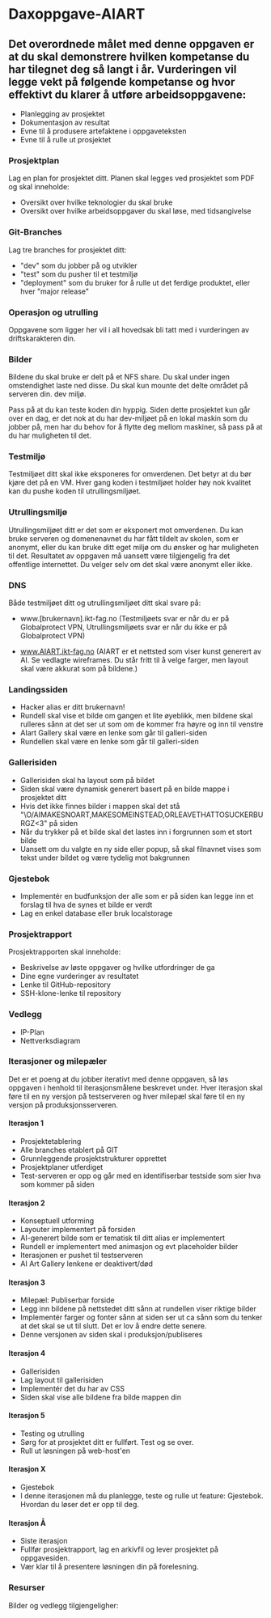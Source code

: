 # Daxoppgave-AIART

## Det overordnede målet med denne oppgaven er at du skal demonstrere hvilken kompetanse du har tilegnet deg så langt i år. Vurderingen vil legge vekt på følgende kompetanse og hvor effektivt du klarer å utføre arbeidsoppgavene:

- Planlegging av prosjektet
- Dokumentasjon av resultat
- Evne til å produsere artefaktene i oppgaveteksten
- Evne til å rulle ut prosjektet

### Prosjektplan
Lag en plan for prosjektet ditt. Planen skal legges ved prosjektet som PDF og skal inneholde:

- Oversikt over hvilke teknologier du skal bruke
- Oversikt over hvilke arbeidsoppgaver du skal løse, med tidsangivelse

### Git-Branches
Lag tre branches for prosjektet ditt:

- "dev" som du jobber på og utvikler
- "test" som du pusher til et testmiljø
- "deployment" som du bruker for å rulle ut det ferdige produktet, eller hver "major release"

### Operasjon og utrulling
Oppgavene som ligger her vil i all hovedsak bli tatt med i vurderingen av driftskarakteren din.

### Bilder
Bildene du skal bruke er delt på et NFS share. Du skal under ingen omstendighet laste ned disse. Du skal kun mounte det delte området på serveren din. dev miljø.

Pass på at du kan teste koden din hyppig. Siden dette prosjektet kun går over en dag, er det nok at du har dev-miljøet på en lokal maskin som du jobber på, men har du behov for å flytte deg mellom maskiner, så pass på at du har muligheten til det.

### Testmiljø
Testmiljøet ditt skal ikke eksponeres for omverdenen. Det betyr at du bør kjøre det på en VM. Hver gang koden i testmiljøet holder høy nok kvalitet kan du pushe koden til utrullingsmiljøet.

### Utrullingsmiljø
Utrullingsmiljøet ditt er det som er eksponert mot omverdenen. Du kan bruke serveren og domenenavnet du har fått tildelt av skolen, som er anonymt, eller du kan bruke ditt eget miljø om du ønsker og har muligheten til det. Resultatet av oppgaven må uansett være tilgjengelig fra det offentlige internettet. Du velger selv om det skal være anonymt eller ikke.

### DNS
Både testmiljøet ditt og utrullingsmiljøet ditt skal svare på:

- www.[brukernavn].ikt-fag.no (Testmiljøets svar er når du er på Globalprotect VPN, Utrullingsmiljøets svar er når du ikke er på Globalprotect VPN)

- www.AIART.ikt-fag.no (AIART er et nettsted som viser kunst generert av AI. Se vedlagte wireframes. Du står fritt til å velge farger, men layout skal være akkurat som på bildene.)

### Landingssiden
- Hacker alias er ditt brukernavn!
- Rundell skal vise et bilde om gangen et lite øyeblikk, men bildene skal rulleres sånn at det ser ut som om de kommer fra høyre og inn til venstre
- AIart Gallery skal være en lenke som går til galleri-siden
- Rundellen skal være en lenke som går til galleri-siden

### Gallerisiden
- Gallerisiden skal ha layout som på bildet
- Siden skal være dynamisk generert basert på en bilde mappe i prosjektet ditt
- Hvis det ikke finnes bilder i mappen skal det stå "\O/AIMAKESNOART,MAKESOMEINSTEAD,ORLEAVETHATTOSUCKERBURGZ<3" på siden
- Når du trykker på et bilde skal det lastes inn i forgrunnen som et stort bilde
- Uansett om du valgte en ny side eller popup, så skal filnavnet vises som tekst under bildet og være tydelig mot bakgrunnen

### Gjestebok
- Implementér en budfunksjon der alle som er på siden kan legge inn et forslag til hva de synes et bilde er verdt
- Lag en enkel database eller bruk localstorage

### Prosjektrapport
Prosjektrapporten skal inneholde:

- Beskrivelse av løste oppgaver og hvilke utfordringer de ga
- Dine egne vurderinger av resultatet
- Lenke til GitHub-repository
- SSH-klone-lenke til repository

### Vedlegg
- IP-Plan
- Nettverksdiagram

### Iterasjoner og milepæler
Det er et poeng at du jobber iterativt med denne oppgaven, så løs oppgaven i henhold til iterasjonsmålene beskrevet under. Hver iterasjon skal føre til en ny versjon på testserveren og hver milepæl skal føre til en ny versjon på produksjonsserveren.

#### Iterasjon 1
- Prosjektetablering
- Alle branches etablert på GIT
- Grunnleggende prosjektstrukturer opprettet
- Prosjektplaner utferdiget
- Test-serveren er opp og går med en identifiserbar testside som sier hva som kommer på siden

#### Iterasjon 2
- Konseptuell utforming
- Layouter implementert på forsiden
- AI-generert bilde som er tematisk til ditt alias er implementert
- Rundell er implementert med animasjon og evt placeholder bilder
- Iterasjonen er pushet til testserveren
- AI Art Gallery lenkene er deaktivert/død

#### Iterasjon 3
- Milepæl: Publiserbar forside
- Legg inn bildene på nettstedet ditt sånn at rundellen viser riktige bilder
- Implementér farger og fonter sånn at siden ser ut ca sånn som du tenker at det skal se ut til slutt. Det er lov å endre dette senere.
- Denne versjonen av siden skal i produksjon/publiseres

#### Iterasjon 4
- Gallerisiden
- Lag layout til gallerisiden
- Implementér det du har av CSS
- Siden skal vise alle bildene fra bilde mappen din

#### Iterasjon 5
- Testing og utrulling
- Sørg for at prosjektet ditt er fullført. Test og se over.
- Rull ut løsningen på web-host'en

#### Iterasjon X
- Gjestebok
- I denne iterasjonen må du planlegge, teste og rulle ut feature: Gjestebok. Hvordan du løser det er opp til deg.

#### Iterasjon Å
- Siste iterasjon
- Fullfør prosjektrapport, lag en arkivfil og lever prosjektet på oppgavesiden.
- Vær klar til å presentere løsningen din på forelesning.

### Resurser
Bilder og vedlegg tilgjengeligher:
